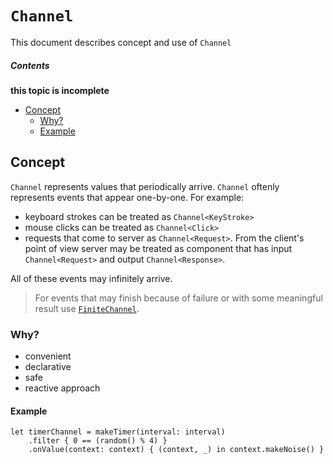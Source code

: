 # `Channel`
This document describes concept and use of `Channel`

##### Contents
**this topic is incomplete**

* [Concept](#concept)
	* [Why?](#why)
	* [Example](#example)

## Concept
`Channel` represents values that periodically arrive. `Channel` oftenly represents events that appear one-by-one. For example:

* keyboard strokes can be treated as `Channel<KeyStroke>`
* mouse clicks can be treated as `Channel<Click>`
* requests that come to server as `Channel<Request>`. From the client's point of view server may be treated as component that has input `Channel<Request>` and output `Channel<Response>`.

All of these events may infinitely arrive.
>	For events that may finish because of failure or with some meaningful result use [`FiniteChannel`](https://github.com/AsyncNinja/AsyncNinja/blob/master/Docs/FiniteChannel.md).

### Why?
* convenient
* declarative
* safe
* reactive approach

#### Example
```
let timerChannel = makeTimer(interval: interval)
	.filter { 0 == (random() % 4) }
	.onValue(context: context) { (context, _) in context.makeNoise() }
```